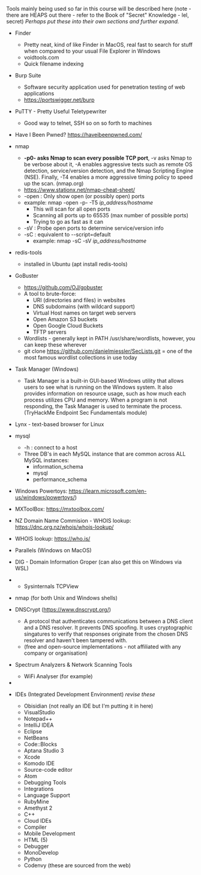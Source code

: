 Tools mainly being used so far in this course will be described here (note - there are HEAPS out there - refer to the Book of "Secret" Knowledge - lel, secret)
*Perhaps put these into their own sections and further expand.*

- Finder
	- Pretty neat, kind of like Finder in MacOS, real fast to search for stuff when compared to your usual File Explorer in Windows
	- voidtools.com
	- Quick filename indexing
- Burp Suite
	- Software security application used for penetration testing of web applications
	- https://portswigger.net/burp
- PuTTY - Pretty Useful Teletypewriter
	- Good way to telnet, SSH so on so forth to machines
- Have I Been Pwned?
	  https://haveibeenpwned.com/
- nmap
	- **-p0- asks Nmap to scan every possible TCP port**, -v asks Nmap to be verbose about it, -A enables aggressive tests such as remote OS detection, service/version detection, and the Nmap Scripting Engine (NSE). Finally, -T4 enables a more aggressive timing policy to speed up the scan. (nmap.org)
	- https://www.stationx.net/nmap-cheat-sheet/
	- -open : Only show open (or possibly open) ports
	- example: nmap -open -p- -T5 *ip_address/hostname*
		- This will scan for all open ports
		- Scanning all ports up to 65535 (max number of possible ports)
		- Trying to go as fast as it can
	- -sV : Probe open ports to determine service/version info
	- -sC : equivalent to --script=default
		- example: nmap -sC -sV *ip_address/hostname*
- redis-tools
	- installed in Ubuntu (apt install redis-tools)
- GoBuster
	- https://github.com/OJ/gobuster
	- A tool to brute-force:
		- URI (directories and files) in websites
		- DNS subdomains (with wildcard support)
		- Virtual Host names on target web servers
		- Open Amazon S3 buckets
		- Open Google Cloud Buckets
		- TFTP servers
	- Wordlists - generally kept in PATH /usr/share/wordlists, however, you can keep these wherever
	- git clone https://github.com/danielmiessler/SecLists.git = one of the most famous wordlist collections in use today
- Task Manager (Windows)
	- Task Manager is a built-in GUI-based Windows utility that allows users to see what is running on the Windows system. It also provides information on resource usage, such as how much each process utilizes CPU and memory. When a program is not responding, the Task Manager is used to terminate the process. (TryHackMe Endpoint Sec Fundamentals module)
- Lynx - text-based browser for Linux
- mysql
	- -h : connect to a host 
	- Three DB's in each MySQL instance that are common across ALL MySQL instances:
		- information_schema
		- mysql
		- performance_schema
- Windows Powertoys:
  https://learn.microsoft.com/en-us/windows/powertoys/)
- MXToolBox:
  https://mxtoolbox.com/
- NZ Domain Name Commision - WHOIS lookup:
  https://dnc.org.nz/whois/whois-lookup/
- WHOIS lookup:
  https://who.is/
- Parallels (Windows on MacOS)
- DIG - Domain Information Groper (can also get this on Windows via WSL)
- - Sysinternals TCPView
- nmap (for both Unix and Windows shells)
- DNSCrypt (https://www.dnscrypt.org/)
	- A protocol that authenticates communications between a DNS client and a DNS resolver. It prevents DNS spoofing. It uses cryptographic singatures to verify that responses originate from the chosen DNS resolver and haven't been tampered with. 
	- (free and open-source implementations - not affiliated with any company or organisation)
- Spectrum Analyzers & Network Scanning Tools
	- WiFi Analyser (for example)
- 


- IDEs (Integrated Development Environment)
  *revise these*
	- Obisidian (not really an IDE but I'm putting it in here)
	- VisualStudio
	- Notepad++
	- IntelliJ IDEA
	- Eclipse
	- NetBeans
	- Code::Blocks
	- Aptana Studio 3
	- Xcode
	- Komodo IDE
	- Source-code editor
	- Atom
	- Debugging Tools
	- Integrations
	- Language Support
	- RubyMine
	- Amethyst 2
	- C++
	- Cloud IDEs
	- Compiler
	- Mobile Development
	- HTML (5)
	- Debugger
	- MonoDevelop
	- Python
	- Codenvy
	(these are sourced from the web)
